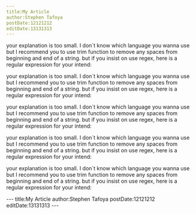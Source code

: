 ```yaml
---
title:My Article
author:Stephen Tafoya
postDate:12121212
editDate:13131313
---
```

<p>your explanation is too small. I don`t know which language you wanna use but I recommend you to use trim function to remove any spaces from beginning and end of a string. but if you insist on use regex, here is a regular expression for your intend:</p>
<p>your explanation is too small. I don`t know which language you wanna use but I recommend you to use trim function to remove any spaces from beginning and end of a string. but if you insist on use regex, here is a regular expression for your intend:</p>
<p>your explanation is too small. I don`t know which language you wanna use but I recommend you to use trim function to remove any spaces from beginning and end of a string. but if you insist on use regex, here is a regular expression for your intend:</p>
<p>your explanation is too small. I don`t know which language you wanna use but I recommend you to use trim function to remove any spaces from beginning and end of a string. but if you insist on use regex, here is a regular expression for your intend:</p>
<p>your explanation is too small. I don`t know which language you wanna use but I recommend you to use trim function to remove any spaces from beginning and end of a string. but if you insist on use regex, here is a regular expression for your intend:</p>
---
title:My Article
author:Stephen Tafoya
postDate:12121212
editDate:13131313
---